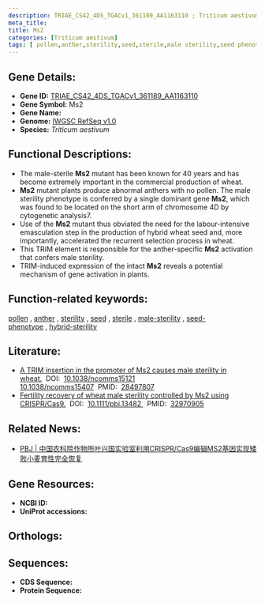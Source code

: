 ```yaml
---
description: TRIAE_CS42_4DS_TGACv1_361189_AA1163110 ; Triticum aestivum
meta_title:
title: Ms2
categories: [Triticum aestivum]
tags: [ pollen,anther,sterility,seed,sterile,male sterility,seed phenotype,hybrid sterility ]
---
```


## Gene Details:
- **Gene ID:**	[TRIAE_CS42_4DS_TGACv1_361189_AA1163110](https://ensembl.gramene.org/Triticum_aestivum/Gene/Summary?g=TRIAE_CS42_4DS_TGACv1_361189_AA1163110)
- **Gene Symbol:** Ms2
- **Gene Name:** 
- **Genome:** [IWGSC RefSeq v1.0](https://ensembl.gramene.org/Triticum_aestivum/Info/Index)
- **Species:** *Triticum aestivum*

## Functional Descriptions:
   - The male-sterile **Ms2** mutant has been known for 40 years and has become extremely important in the commercial production of wheat.
   - **Ms2** mutant plants produce abnormal anthers with no pollen. The male sterility phenotype is conferred by a single dominant gene **Ms2**, which was found to be located on the short arm of chromosome 4D by cytogenetic analysis7.
   - Use of the **Ms2** mutant thus obviated the need for the labour-intensive emasculation step in the production of hybrid wheat seed and, more importantly, accelerated the recurrent selection process in wheat.
   - This TRIM element is responsible for the anther-specific **Ms2** activation that confers male sterility.
   - TRIM-induced expression of the intact **Ms2** reveals a potential mechanism of gene activation in plants.

## Function-related keywords:
[pollen](/tags/pollen/)&nbsp;,&nbsp;[anther](/tags/anther/)&nbsp;,&nbsp;[sterility](/tags/sterility/)&nbsp;,&nbsp;[seed](/tags/seed/)&nbsp;,&nbsp;[sterile](/tags/sterile/)&nbsp;,&nbsp;[male-sterility](/tags/male-sterility/)&nbsp;,&nbsp;[seed-phenotype](/tags/seed-phenotype/)&nbsp;,&nbsp;[hybrid-sterility](/tags/hybrid-sterility/)

## Literature:
   - [A TRIM insertion in the promoter of Ms2 causes male sterility in wheat.]( https://www.nature.com/articles/ncomms15407)&nbsp;&nbsp;DOI:&nbsp;&nbsp;[10.1038/ncomms15121 10.1038/ncomms15407](https://www.nature.com/articles/ncomms15407)&nbsp;&nbsp;PMID:&nbsp;&nbsp;[28497807](https://pubmed.ncbi.nlm.nih.gov/28497807/)
   - [Fertility recovery of wheat male sterility controlled by Ms2 using CRISPR/Cas9.]( https://onlinelibrary.wiley.com/doi/10.1111/pbi.13482)&nbsp;&nbsp;DOI:&nbsp;&nbsp;[10.1111/pbi.13482 ](https://onlinelibrary.wiley.com/doi/10.1111/pbi.13482)&nbsp;&nbsp;PMID:&nbsp;&nbsp;[32970905](https://pubmed.ncbi.nlm.nih.gov/32970905/)

## Related News:
   - [PBJ | 中国农科院作物所叶兴国实验室利用CRISPR/Cas9编辑MS2基因实现矮败小麦育性完全恢复](https://mp.weixin.qq.com/s?__biz=Mzg3MDEwNDEyMg==&mid=2247496825&idx=1&sn=8dcc045253560eb9c125c87732a24b18&chksm=ce90592cf9e7d03afbb78d4e00a2e3f985f7c23cfedd00fa191cf72a07c18fd07525905a90ce&scene=27#wechat_redirect)

## Gene Resources:
- **NCBI ID:**  [](https://www.ncbi.nlm.nih.gov/gene/?term=)
- **UniProt accessions:** [](https://www.uniprot.org/uniprotkb//entry)

## Orthologs:

## Sequences:
- **CDS Sequence:**
- **Protein Sequence:**
